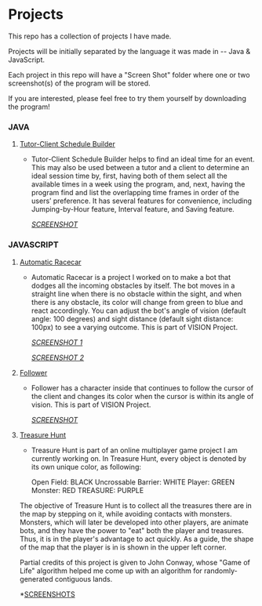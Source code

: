 # Projects

This repo has a collection of projects I have made.

Projects will be initially separated by the language it was made in -- Java & JavaScript.

Each project in this repo will have a "Screen Shot" folder where one or two screenshot(s) of the program will be stored.

If you are interested, please feel free to try them yourself by downloading the program!

### JAVA
1. [Tutor-Client Schedule Builder](https://github.com/joos2010kj/Projects/tree/master/Java/Schedule%20Overlapper)
    - Tutor-Client Schedule Builder helps to find an ideal time for an event. This may also be used between a tutor and a client to determine an ideal session time by, first, having both of them select all the available times in a week using the program, and, next, having the program find and list the overlapping time frames in order of the users’ preference. It has several features for convenience, including Jumping-by-Hour feature, Interval feature, and Saving feature.  
    
        *[SCREENSHOT](https://github.com/joos2010kj/Projects/blob/master/Java/Schedule%20Overlapper/Screen%20Shot/SS2.png)*
    
### JAVASCRIPT
1. [Automatic Racecar](https://github.com/joos2010kj/Projects/tree/master/JavaScript/VISION/Automatic%20Racecar)
    - Automatic Racecar is a project I worked on to make a bot that dodges all the incoming obstacles by itself.  The bot moves in a straight line when there is no obstacle within the sight, and when there is any obstacle, its color will change from green to blue and react accordingly. You can adjust the bot's angle of vision (default angle: 100 degrees) and sight distance (default sight distance: 100px) to see a varying outcome. This is part of VISION Project.
    
        *[SCREENSHOT 1](https://github.com/joos2010kj/Projects/blob/master/JavaScript/VISION/Automatic%20Racecar/Screen%20Shot/SS1.png)*
    
        *[SCREENSHOT 2](https://github.com/joos2010kj/Projects/blob/master/JavaScript/VISION/Automatic%20Racecar/Screen%20Shot/SS2.png)*
    
2. [Follower](https://github.com/joos2010kj/Projects/tree/master/JavaScript/VISION/Follower)
    - Follower has a character inside that continues to follow the cursor of the client and changes its color when the cursor is within its angle of vision. This is part of VISION Project.
    
        *[SCREENSHOT](https://github.com/joos2010kj/Projects/blob/master/JavaScript/VISION/Follower/Screen%20Shot/SS.png)*

3. [Treasure Hunt](https://github.com/joos2010kj/Projects/tree/master/JavaScript/Treasure%20Hunt)
    - Treasure Hunt is part of an online multiplayer game project I am currently working on.  In Treasure Hunt, every object is denoted by its own unique color, as following:
    
        Open Field: BLACK
        Uncrossable Barrier: WHITE
        Player: GREEN
        Monster: RED
        TREASURE: PURPLE
    
    The objective of Treasure Hunt is to collect all the treasures there are in the map by stepping on it, while avoiding contacts with monsters.  Monsters, which will later be developed into other players, are animate bots, and they have the power to "eat" both the player and treasures.  Thus, it is in the player's advantage to act quickly.  As a guide, the shape of the map that the player is in is shown in the upper left corner.
    
    Partial credits of this project is given to John Conway, whose "Game of Life" algorithm helped me come up with an algorithm for randomly-generated contiguous lands.
    
    *[SCREENSHOTS](https://github.com/joos2010kj/Projects/tree/master/JavaScript/Treasure%20Hunt/SS)

